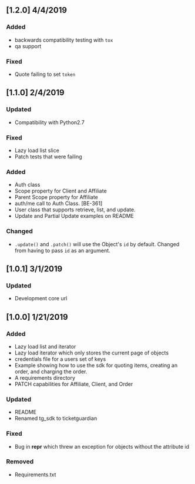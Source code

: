 ## [1.2.0] 4/4/2019
### Added
 - backwards compatibility testing with `tox`
 - qa support

### Fixed
 - Quote failing to set `token`

## [1.1.0] 2/4/2019
### Updated
 - Compatibility with Python2.7

### Fixed
 - Lazy load list slice
 - Patch tests that were failing

### Added
 - Auth class
 - Scope property for Client and Affiliate
 - Parent Scope property for Affiliate
 - auth/me call to Auth Class. [BE-361]
 - User class that supports retrieve, list, and update.
 - Update and Partial Update examples on README

### Changed
 - `.update()` and `.patch()` will use the Object's `id` by default. Changed from having to pass `id` as an argument.

## [1.0.1] 3/1/2019
### Updated
 - Development core url

## [1.0.0] 1/21/2019
### Added
 - Lazy load list and iterator
 - Lazy load iterator which only stores the current page of objects
 - credentials file for a users set of keys
 - Example showing how to use the sdk for quoting items, creating an order, and charging the order.
 - A requirements directory
 - PATCH capabilities for Affiliate, Client, and Order

### Updated
 - README
 - Renamed tg_sdk to ticketguardian

### Fixed
 - Bug in __repr__ which threw an exception for objects without the attribute id

### Removed
 - Requirements.txt